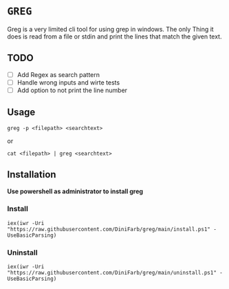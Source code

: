 # `GREG`
Greg is a very limited cli tool for using grep in windows. The only Thing it does is read from a file or stdin and print the lines that match the given text. 

## TODO
- [ ] Add Regex as search pattern
- [ ] Handle wrong inputs and wirte tests
- [ ] Add option to not print the line number

## Usage
```shell
greg -p <filepath> <searchtext> 
```
or
```shell
cat <filepath> | greg <searchtext>
```

## Installation
**Use powershell as administrator to install greg**

### Install
```shell
iex(iwr -Uri "https://raw.githubusercontent.com/DiniFarb/greg/main/install.ps1" -UseBasicParsing)
```
### Uninstall
```shell
iex(iwr -Uri "https://raw.githubusercontent.com/DiniFarb/greg/main/uninstall.ps1" -UseBasicParsing)
```
